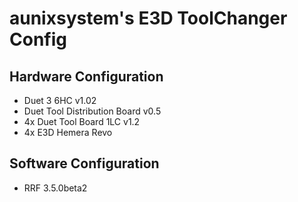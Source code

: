 # aunixsystem's E3D ToolChanger Config

## Hardware Configuration
- Duet 3 6HC v1.02
- Duet Tool Distribution Board v0.5
- 4x Duet Tool Board 1LC v1.2
- 4x E3D Hemera Revo

## Software Configuration
- RRF 3.5.0beta2
